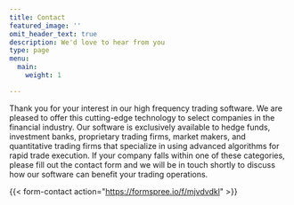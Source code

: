 ```yaml
---
title: Contact
featured_image: ''
omit_header_text: true
description: We'd love to hear from you
type: page
menu:
  main:
    weight: 1

---
```



Thank you for your interest in our high frequency trading software. We are pleased to offer this cutting-edge technology to select companies in the financial industry. Our software is exclusively available to hedge funds, investment banks, proprietary trading firms, market makers, and quantitative trading firms that specialize in using advanced algorithms for rapid trade execution. If your company falls within one of these categories, please fill out the contact form and we will be in touch shortly to discuss how our software can benefit your trading operations.

{{< form-contact action="https://formspree.io/f/mjvdvdkl" >}}
